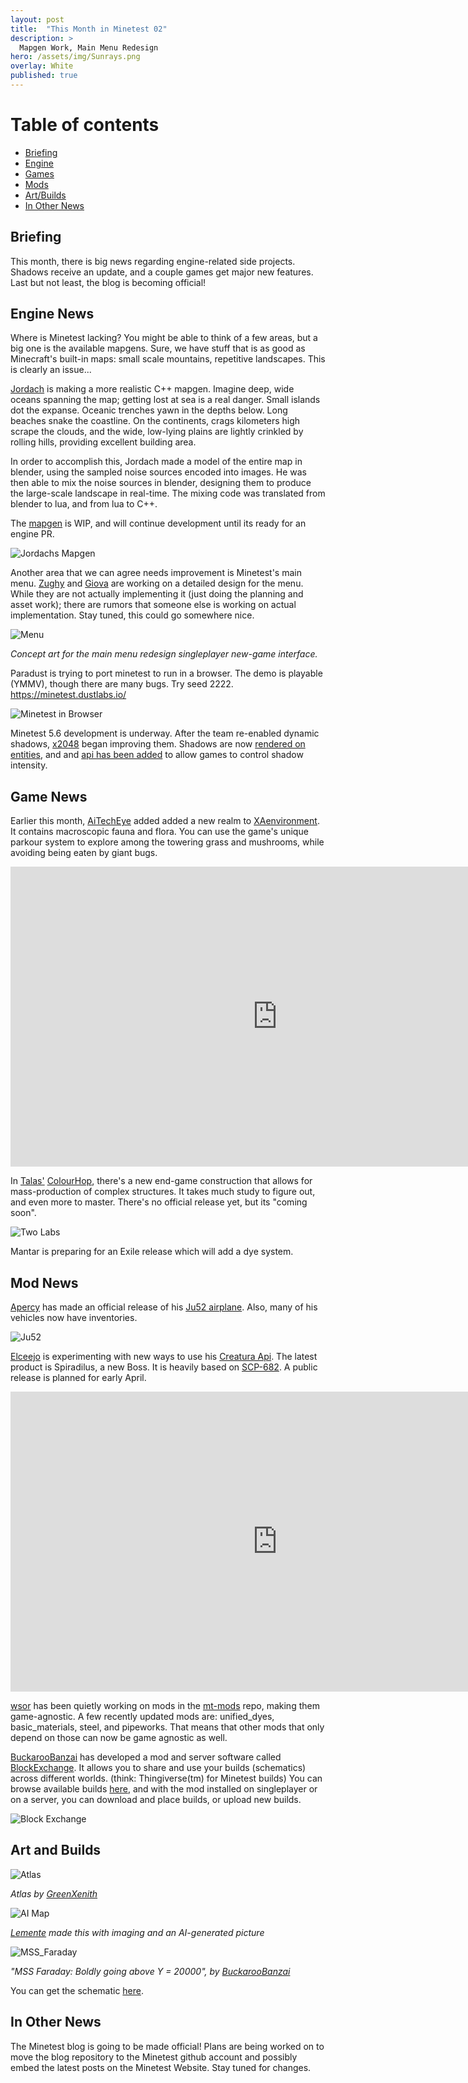 ```yaml
---
layout: post
title:  "This Month in Minetest 02"
description: >
  Mapgen Work, Main Menu Redesign
hero: /assets/img/Sunrays.png
overlay: White
published: true
---
```


# Table of contents
*  [Briefing](#overview)
*  [Engine](#engine)
*  [Games](#games)
*  [Mods](#mods)
*  [Art/Builds](#art)
*  [In Other News](#o-news)


## Briefing <a name="overview"></a>

This month, there is big news regarding engine-related side projects. Shadows receive an update, and a couple games get major new features. Last but not least, the blog is becoming official!

## Engine News <a name="engine"></a>

Where is Minetest lacking? You might be able to think of a few areas, but a big one is the available mapgens. Sure, we have stuff that is as good as Minecraft's built-in maps: small scale mountains, repetitive landscapes. This is clearly an issue...

[Jordach](https://content.minetest.net/users/Jordach/) is making a more realistic C++ mapgen. Imagine deep, wide oceans spanning the map; getting lost at sea is a real danger. Small islands dot the expanse. Oceanic trenches yawn in the depths below. Long beaches snake the coastline. On the continents, crags kilometers high scrape the clouds, and the wide, low-lying plains are lightly crinkled by rolling hills, providing excellent building area. 

In order to accomplish this, Jordach made a model of the entire map in blender, using the sampled noise sources encoded into images. He was then able to mix the noise sources in blender, designing them to produce the large-scale landscape in real-time. The mixing code was translated from blender to lua, and from lua to C++.

The [mapgen](https://github.com/Jordach/minetest/tree/mg_reverb) is WIP, and will continue development until its ready for an engine PR. 



![Jordachs Mapgen](/assets/img/jordach_mapgen.png?raw=true "Jordachs Mapgen")

Another area that we can agree needs improvement is Minetest's main menu. [Zughy](https://content.minetest.net/users/Zughy/) and [Giova](https://content.minetest.net/users/giov4/) are working on a detailed design for the menu. While they are not actually implementing it (just doing the planning and asset work); there are rumors that someone else is working on actual implementation. Stay tuned, this could go somewhere nice.

![Menu](/assets/img/menu_concept.png?raw=true "Menu")

*Concept art for the main menu redesign singleplayer new-game interface.*


Paradust is trying to port minetest to run in a browser. The demo is playable (YMMV), though there are many bugs. Try seed 2222.
https://minetest.dustlabs.io/

![Minetest in Browser](/assets/img/minetest_in_browser.png?raw=true "Minetest in Browser")

Minetest 5.6 development is underway. After the team re-enabled dynamic shadows, [x2048](https://content.minetest.net/users/x2048/) began improving them. Shadows are now [rendered on entities](https://github.com/minetest/minetest/pull/11747), and and [api has been added](https://github.com/minetest/minetest/pull/11944) to allow games to control shadow intensity.



## Game News <a name="games"></a>

Earlier this month, [AiTechEye](https://content.minetest.net/users/AiTechEye/) added added a new realm to [XAenvironment](https://content.minetest.net/packages/AiTechEye/xaenvironment/). It contains macroscopic fauna and flora. You can use the game's unique parkour system to explore among the towering grass and mushrooms, while avoiding being eaten by giant bugs.

<iframe width="853" height="480" src="https://www.youtube.com/embed/ZqjNQ8NcXw0" title="YouTube video player" frameborder="0" allow="accelerometer; autoplay; clipboard-write; encrypted-media; gyroscope; picture-in-picture" allowfullscreen></iframe>



In [Talas'](https://content.minetest.net/users/talas/) [ColourHop](https://content.minetest.net/packages/talas/colourhop/), there's a new end-game construction that allows for mass-production of complex structures. It takes much study to figure out, and even more to master. There's no official release yet, but its "coming soon".

![Two Labs](/assets/img/two_labs.png?raw=true "Two Labs")


Mantar is preparing for an Exile release which will add a dye system.


## Mod News <a name="mods"></a>

[Apercy](https://content.minetest.net/users/apercy/) has made an official release of his [Ju52 airplane](https://content.minetest.net/packages/apercy/ju52/). Also, many of his vehicles now have inventories.

![Ju52](/assets/img/ju52.png?raw=true "Ju52")


[Elceejo](https://content.minetest.net/users/ElCeejo/) is experimenting with new ways to use his [Creatura Api](https://content.minetest.net/packages/ElCeejo/creatura/). The latest product is Spiradilus, a new Boss. It is heavily based on [SCP-682](https://scp-wiki.wikidot.com/scp-682). A public release is planned for early April.


<iframe width="853" height="480" src="https://www.youtube.com/embed/fkrxO_gAJGg" title="YouTube video player" frameborder="0" allow="accelerometer; autoplay; clipboard-write; encrypted-media; gyroscope; picture-in-picture" allowfullscreen></iframe>


[wsor](https://content.minetest.net/users/wsor4035/) has been quietly working on mods in the [mt-mods](https://github.com/mt-mods) repo, making them game-agnostic. A few recently updated mods are: unified_dyes, basic_materials, steel, and pipeworks. That means that other mods that only depend on those can now be game agnostic as well.


[BuckarooBanzai](https://content.minetest.net/users/BuckarooBanzay/) has developed a mod and server software called [BlockExchange](https://content.minetest.net/packages/BuckarooBanzay/blockexchange/). It allows you to share and use your builds (schematics) across different worlds. (think: Thingiverse(tm) for Minetest builds)
You can browse available builds [here](https://blockexchange.minetest.land/), and with the mod installed on singleplayer or on a server, you can download and place builds, or upload new builds.

![Block Exchange](/assets/img/blockexchange.png?raw=true "Block Exchange")

## Art and Builds <a name="art"></a>

![Atlas](/assets/img/atlas.png?raw=true "Atlas")

*Atlas by [GreenXenith](https://content.minetest.net/users/GreenXenith/)*

![AI Map](/assets/img/ai_map.png?raw=true "AI Map")

*[Lemente](https://content.minetest.net/users/Lemente/) made this with imaging and an AI-generated picture*


![MSS_Faraday](/assets/img/MSS_Faraday.png?raw=true "MSS_Faraday")

*"MSS Faraday: Boldly going above Y = 20000", by [BuckarooBanzai](https://content.minetest.net/users/BuckarooBanzay/)*

You can get the schematic [here](https://blockexchange.minetest.land/api/static/schema/BuckarooBanzai/mss_faraday).

## In Other News <a name="s-news"></a>

The Minetest blog is going to be made official! Plans are being worked on to move the blog repository to the Minetest github account and possibly embed the latest posts on the Minetest Website. Stay tuned for changes.
